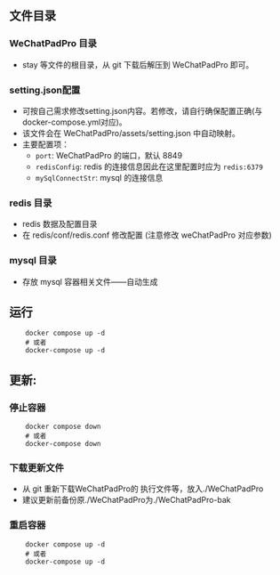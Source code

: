 ## 文件目录

### WeChatPadPro 目录

- stay 等文件的根目录，从 git 下载后解压到 WeChatPadPro 即可。

### setting.json配置
- 可按自己需求修改setting.json内容。若修改，请自行确保配置正确(与docker-compose.yml对应)。
- 该文件会在 WeChatPadPro/assets/setting.json 中自动映射。
- 主要配置项：
  - `port`: WeChatPadPro 的端口，默认 8849
  - `redisConfig`: redis 的连接信息因此在这里配置时应为 `redis:6379`
  - `mySqlConnectStr`: mysql 的连接信息

### redis 目录

- redis 数据及配置目录
- 在 redis/conf/redis.conf 修改配置 (注意修改 weChatPadPro 对应参数)

### mysql 目录

- 存放 mysql 容器相关文件——自动生成

## 运行

```
    docker compose up -d
    # 或者
    docker-compose up -d
```

## 更新:

### 停止容器

```
    docker compose down
    # 或者
    docker-compose down
```

### 下载更新文件

- 从 git 重新下载WeChatPadPro的 执行文件等，放入./WeChatPadPro
- 建议更新前备份原./WeChatPadPro为./WeChatPadPro-bak

### 重启容器

```
    docker compose up -d
    # 或者
    docker-compose up -d
```
